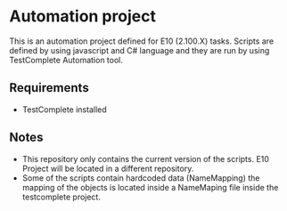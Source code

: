 # Automation project
This is an automation project defined for E10 (2.100.X) tasks. Scripts are defined by using javascript and C# language and they are run by using TestComplete Automation tool.

## Requirements
 * TestComplete installed
 
## Notes 

  - This repository only contains the current version of the scripts. E10 Project will be located in a different repository.
  - Some of the scripts contain hardcoded data (NameMapping) the mapping of the objects is located inside a NameMaping file inside the testcomplete project.
  
  
  
